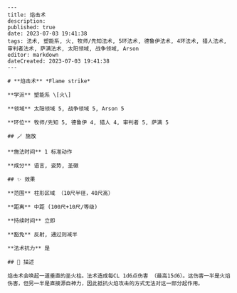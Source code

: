 
    ---
    title: 焰击术
    description: 
    published: true
    date: 2023-07-03 19:41:38
    tags: 法术, 塑能系, 火, 牧师/先知法术, 5环法术, 德鲁伊法术, 4环法术, 猎人法术, 审判者法术, 萨满法术, 太阳领域, 战争领域, Arson
    editor: markdown
    dateCreated: 2023-07-03 19:41:38
    ---

    # **焰击术** *Flame strike*

    **学派** 塑能系 \[火\] 

    **领域** 太阳领域 5, 战争领域 5, Arson 5

    **环位** 牧师/先知 5, 德鲁伊 4, 猎人 4, 审判者 5, 萨满 5

    ## 🪄 施放

    **施法时间** 1 标准动作

    **成分** 语言, 姿势, 圣徽

    ## ✨ 效果  

    **范围** 柱形区域 （10尺半径，40尺高）

    **距离** 中距 (100尺+10尺/等级)  

    **持续时间** 立即 

    **豁免** 反射, 通过则减半

    **法术抗力** 是

    ## 📖 描述

    焰击术会唤起一道垂直的圣火柱。法术造成每CL 1d6点伤害 （最高15d6）。这伤害一半是火焰伤害，但另一半是直接源自神力，因此抵抗火焰攻击的方式无法对这一部分起作用。
    